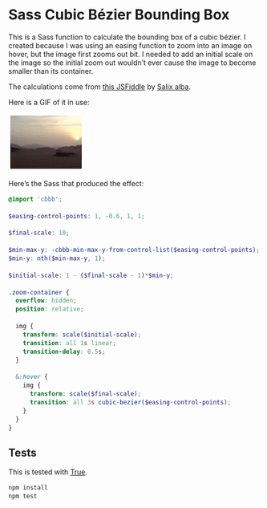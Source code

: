 # Sass Cubic Bézier Bounding Box

This is a Sass function to calculate the bounding box of a cubic bézier. I created because I was using an easing function to zoom into an image on hover, but the image first zooms out bit. I needed to add an initial scale on the image so the initial zoom out wouldn’t ever cause the image to become smaller than its container.

The calculations come from [this JSFiddle](https://jsfiddle.net/SalixAlba/QQnvm/4/) by [Salix alba](http://stackoverflow.com/a/24814530/760389).

Here is a GIF of it in use:

![Zooming out and in](example.gif)

Here’s the Sass that produced the effect:

```scss
@import 'cbbb';

$easing-control-points: 1, -0.6, 1, 1;

$final-scale: 10;

$min-max-y: -cbbb-min-max-y-from-control-list($easing-control-points);
$min-y: nth($min-max-y, 1);

$initial-scale: 1 - ($final-scale - 1)*$min-y;

.zoom-container {
  overflow: hidden;
  position: relative;

  img {
    transform: scale($initial-scale);
    transition: all 1s linear;
    transition-delay: 0.5s;
  }

  &:hover {
    img {
      transform: scale($final-scale);
      transition: all 3s cubic-bezier($easing-control-points);
    }
  }
}
```

## Tests

This is tested with [True](https://github.com/oddbird/true).

```bash
npm install
npm test
```